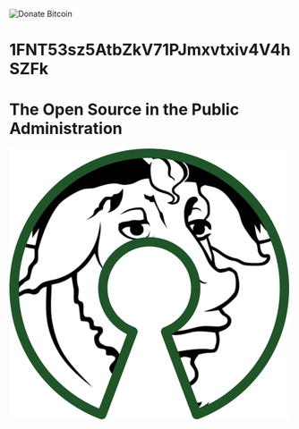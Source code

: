 ![Donate Bitcoin](https://img.shields.io/badge/donate%20-0.001%20btc-blue.svg)

# **1FNT53sz5AtbZkV71PJmxvtxiv4V4hSZFk** 

# The Open Source in the Public Administration

![](/assets/500px-free_software_and_open_source_software_composite_logo.svg.png)



